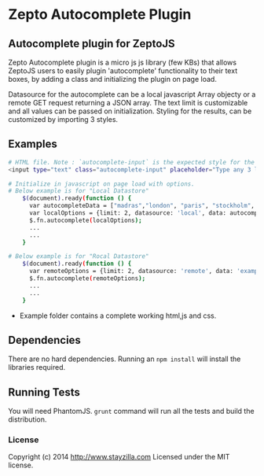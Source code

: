 # Zepto Autocomplete Plugin

## Autocomplete plugin for ZeptoJS

Zepto Autocomplete plugin is a micro js js library (few KBs) that allows ZeptoJS users to easily plugin 'autocomplete' functionality to their text boxes, by adding a class and initializing the plugin on page load.

Datasource for the autocomplete can be a local javascript Array objecty or a remote GET request returning a JSON array. The text limit is customizable and all values can be passed on initialization. Styling for the results, can be customized by importing 3 styles.

## Examples

```bash
# HTML file. Note : `autocomplete-input` is the expected style for the input field, that needs to auto-completed.
<input type="text" class="autocomplete-input" placeholder="Type any 3 letters here ...">

# Initialize in javascript on page load with options.
# Below example is for "Local Datastore"
    $(document).ready(function () {
      var autocompleteData = ["madras","london", "paris", "stockholm", "delhi", "madrid", "madurai"];
      var localOptions = {limit: 2, datasource: 'local', data: autocompleteData};
      $.fn.autocomplete(localOptions);
      ...
      ...
    }

# Below example is for "Rocal Datastore"
    $(document).ready(function () {
      var remoteOptions = {limit: 2, datasource: 'remote', data: 'example.json?keyword='};
      $.fn.autocomplete(remoteOptions);
      ...
      ...
    }
```
* Example folder contains a complete working html,js and css.

## Dependencies
There are no hard dependencies. Running an `npm install` will install the libraries required.

## Running Tests
You will need PhantomJS. `grunt` command will run all the tests and build the distribution.

### License
Copyright (c) 2014 http://www.stayzilla.com
Licensed under the MIT license.